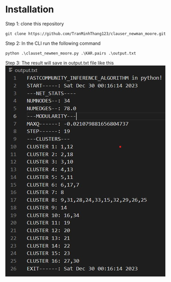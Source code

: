 # Installation
Step 1: clone this repository
```
git clone https://github.com/TranMinhThang123/clauser_newman_moore.git
```
Step 2: In the CLI run the following command
```
python .\clauset_newmen_moore.py .\KAR.pairs .\output.txt
```
Step 3: The result will save in output.txt file like this
<br>
![alt text](https://github.com/TranMinhThang123/clauser_newman_moore/blob/master/assets/image.jpg)
